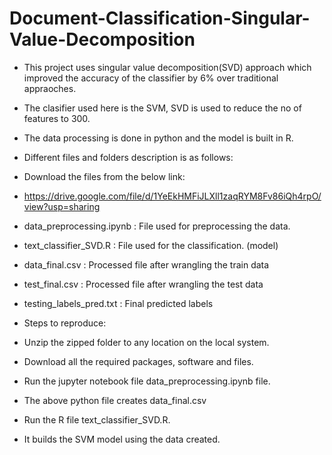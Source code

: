 # Document-Classification-Singular-Value-Decomposition
* This project uses singular value decomposition(SVD) approach which improved the accuracy of the classifier by 6% over traditional
appraoches.
* The clasifier used here is the SVM, SVD is used to reduce the no of features to 300.
* The data processing is done in python and the model is built in R.

* Different files and folders description is as follows:
* Download the files from the below link:
* https://drive.google.com/file/d/1YeEkHMFiJLXll1zaqRYM8Fv86iQh4rpO/view?usp=sharing
* data_preprocessing.ipynb : File used for preprocessing the data.
* text_classifier_SVD.R : File used for the classification. (model)
* data_final.csv : Processed file after wrangling the train data
* test_final.csv : Processed file after wrangling the test data
* testing_labels_pred.txt : Final predicted labels

* Steps to reproduce:
* Unzip the zipped folder to any location on the local system.
* Download all the required packages, software and files.
* Run the jupyter notebook file data_preprocessing.ipynb file.
* The above python file creates data_final.csv
* Run the R file text_classifier_SVD.R.
* It builds the SVM model using the data created.
